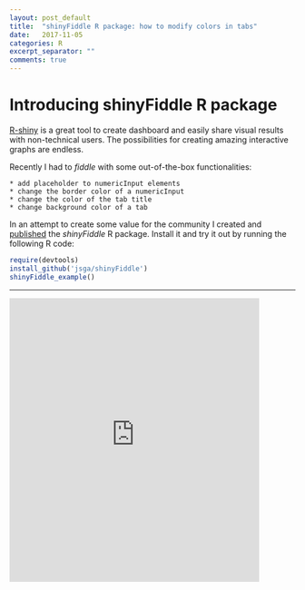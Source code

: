```yaml
---
layout: post_default
title:  "shinyFiddle R package: how to modify colors in tabs"
date:   2017-11-05
categories: R
excerpt_separator: ""
comments: true
---
```


# Introducing shinyFiddle R package
[R-shiny](http://shiny.rstudio.com/gallery/) is a great tool to create dashboard and easily share visual results with non-technical users. The possibilities for creating amazing interactive graphs are endless.

Recently I had to *fiddle* with some out-of-the-box functionalities:

	* add placeholder to numericInput elements
	* change the border color of a numericInput
	* change the color of the tab title
	* change background color of a tab

In an attempt to create some value for the community I created and [published](https://github.com/jsga/shinyFiddle) the _shinyFiddle_ R package. Install it and try it out by running the following R code:

```R
require(devtools)
install_github('jsga/shinyFiddle')
shinyFiddle_example()
```

***

<iframe src="https://jsaezgallego.shinyapps.io/shinyfiddle/" style="border: none; width: 440px; height: 500px"></iframe>

 